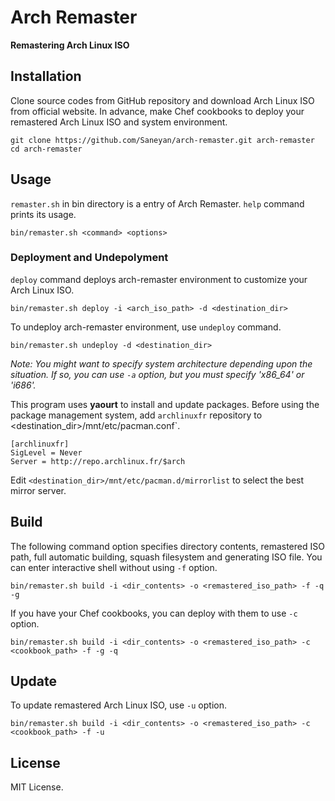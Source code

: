 Arch Remaster
=============

**Remastering Arch Linux ISO**

## Installation

Clone source codes from GitHub repository and download Arch Linux ISO from official website.
In advance, make Chef cookbooks to deploy your remastered Arch Linux ISO and system environment.

```
git clone https://github.com/Saneyan/arch-remaster.git arch-remaster
cd arch-remaster
```

## Usage

`remaster.sh` in bin directory is a entry of Arch Remaster. `help` command prints its usage.

```
bin/remaster.sh <command> <options>
```

### Deployment and Undepolyment

`deploy` command deploys arch-remaster environment to customize your Arch Linux ISO.

```
bin/remaster.sh deploy -i <arch_iso_path> -d <destination_dir>
```

To undeploy arch-remaster environment, use `undeploy` command.

```
bin/remaster.sh undeploy -d <destination_dir>
```

_Note: You might want to specify system architecture depending upon the situation. If so, you can use `-a` option, but you must specify 'x86\_64' or 'i686'._

This program uses **yaourt** to install and update packages. Before using the package management system, add `archlinuxfr` repository to <destination_dir>/mnt/etc/pacman.conf`.

```
[archlinuxfr]
SigLevel = Never
Server = http://repo.archlinux.fr/$arch
```

Edit `<destination_dir>/mnt/etc/pacman.d/mirrorlist` to select the best mirror server.

## Build

The following command option specifies directory contents, remastered ISO path, full automatic building, squash filesystem and generating ISO file.
You can enter interactive shell without using `-f` option.

```
bin/remaster.sh build -i <dir_contents> -o <remastered_iso_path> -f -q -g
```

If you have your Chef cookbooks, you can deploy with them to use `-c` option.

```
bin/remaster.sh build -i <dir_contents> -o <remastered_iso_path> -c <cookbook_path> -f -g -q
```

## Update

To update remastered Arch Linux ISO, use `-u` option.

```
bin/remaster.sh build -i <dir_contents> -o <remastered_iso_path> -c <cookbook_path> -f -u
```

## License

MIT License.
